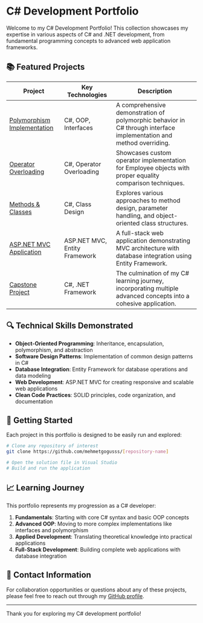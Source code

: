 # C# Development Portfolio

Welcome to my C# Development Portfolio! This collection showcases my expertise in various aspects of C# and .NET development, from fundamental programming concepts to advanced web application frameworks.

## 📚 Featured Projects

| Project | Key Technologies | Description |
|---------|-----------------|-------------|
| [Polymorphism Implementation](https://github.com/mehmetgogusss/Polymorphism-Assignment-Submission) | C#, OOP, Interfaces | A comprehensive demonstration of polymorphic behavior in C# through interface implementation and method overriding. |
| [Operator Overloading](https://github.com/mehmetgogusss/Operators-Assignment-Submission) | C#, Operator Overloading | Showcases custom operator implementation for Employee objects with proper equality comparison techniques. |
| [Methods & Classes](https://github.com/mehmetgogusss/Method-Class-Assignment-Submission) | C#, Class Design | Explores various approaches to method design, parameter handling, and object-oriented class structures. |
| [ASP.NET MVC Application](https://github.com/mehmetgogusss/ASP.NET-MVC-Entity-Framework) | ASP.NET MVC, Entity Framework | A full-stack web application demonstrating MVC architecture with database integration using Entity Framework. |
| [Capstone Project](https://github.com/mehmetgogusss/Final-Assignment-Submission) | C#, .NET Framework | The culmination of my C# learning journey, incorporating multiple advanced concepts into a cohesive application. |

## 🔍 Technical Skills Demonstrated

- **Object-Oriented Programming**: Inheritance, encapsulation, polymorphism, and abstraction
- **Software Design Patterns**: Implementation of common design patterns in C#
- **Database Integration**: Entity Framework for database operations and data modeling
- **Web Development**: ASP.NET MVC for creating responsive and scalable web applications
- **Clean Code Practices**: SOLID principles, code organization, and documentation

## 🚀 Getting Started

Each project in this portfolio is designed to be easily run and explored:

```bash
# Clone any repository of interest
git clone https://github.com/mehmetgogusss/[repository-name]

# Open the solution file in Visual Studio
# Build and run the application
```

## 📈 Learning Journey

This portfolio represents my progression as a C# developer:

1. **Fundamentals**: Starting with core C# syntax and basic OOP concepts
2. **Advanced OOP**: Moving to more complex implementations like interfaces and polymorphism
3. **Applied Development**: Translating theoretical knowledge into practical applications
4. **Full-Stack Development**: Building complete web applications with database integration

## 📧 Contact Information

For collaboration opportunities or questions about any of these projects, please feel free to reach out through my [GitHub profile](https://github.com/mehmetgogusss).

---

Thank you for exploring my C# development portfolio!

